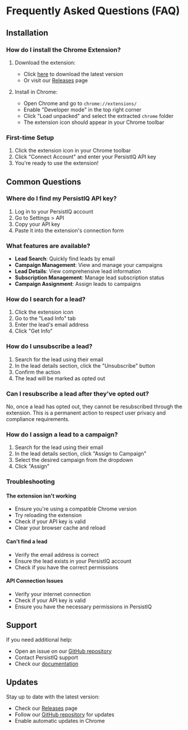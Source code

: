 # Frequently Asked Questions (FAQ)

## Installation

### How do I install the Chrome Extension?

1. Download the extension:
   - Click [here](chrome.zip) to download the latest version
   - Or visit our [Releases](https://github.com/yourusername/persist_chrome/releases) page

2. Install in Chrome:
   - Open Chrome and go to `chrome://extensions/`
   - Enable "Developer mode" in the top right corner
   - Click "Load unpacked" and select the extracted `chrome` folder
   - The extension icon should appear in your Chrome toolbar

### First-time Setup

1. Click the extension icon in your Chrome toolbar
2. Click "Connect Account" and enter your PersistIQ API key
3. You're ready to use the extension!

## Common Questions

### Where do I find my PersistIQ API key?

1. Log in to your PersistIQ account
2. Go to Settings > API
3. Copy your API key
4. Paste it into the extension's connection form

### What features are available?

- **Lead Search**: Quickly find leads by email
- **Campaign Management**: View and manage your campaigns
- **Lead Details**: View comprehensive lead information
- **Subscription Management**: Manage lead subscription status
- **Campaign Assignment**: Assign leads to campaigns

### How do I search for a lead?

1. Click the extension icon
2. Go to the "Lead Info" tab
3. Enter the lead's email address
4. Click "Get Info"

### How do I unsubscribe a lead?

1. Search for the lead using their email
2. In the lead details section, click the "Unsubscribe" button
3. Confirm the action
4. The lead will be marked as opted out

### Can I resubscribe a lead after they've opted out?

No, once a lead has opted out, they cannot be resubscribed through the extension. This is a permanent action to respect user privacy and compliance requirements.

### How do I assign a lead to a campaign?

1. Search for the lead using their email
2. In the lead details section, click "Assign to Campaign"
3. Select the desired campaign from the dropdown
4. Click "Assign"

### Troubleshooting

#### The extension isn't working
- Ensure you're using a compatible Chrome version
- Try reloading the extension
- Check if your API key is valid
- Clear your browser cache and reload

#### Can't find a lead
- Verify the email address is correct
- Ensure the lead exists in your PersistIQ account
- Check if you have the correct permissions

#### API Connection Issues
- Verify your internet connection
- Check if your API key is valid
- Ensure you have the necessary permissions in PersistIQ

## Support

If you need additional help:
- Open an issue on our [GitHub repository](https://github.com/yourusername/persist_chrome/issues)
- Contact PersistIQ support
- Check our [documentation](https://github.com/yourusername/persist_chrome/wiki)

## Updates

Stay up to date with the latest version:
- Check our [Releases](https://github.com/yourusername/persist_chrome/releases) page
- Follow our [GitHub repository](https://github.com/yourusername/persist_chrome) for updates
- Enable automatic updates in Chrome 